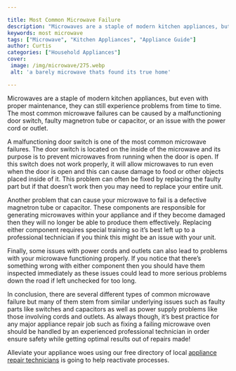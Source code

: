 ```yaml
---

title: Most Common Microwave Failure
description: "Microwaves are a staple of modern kitchen appliances, but even with proper maintenance, they can still experience problems from ti...get more detail"
keywords: most microwave
tags: ["Microwave", "Kitchen Appliances", "Appliance Guide"]
author: Curtis
categories: ["Household Appliances"]
cover: 
 image: /img/microwave/275.webp
 alt: 'a barely microwave thats found its true home'

---
```


Microwaves are a staple of modern kitchen appliances, but even with proper maintenance, they can still experience problems from time to time. The most common microwave failures can be caused by a malfunctioning door switch, faulty magnetron tube or capacitor, or an issue with the power cord or outlet.

A malfunctioning door switch is one of the most common microwave failures. The door switch is located on the inside of the microwave and its purpose is to prevent microwaves from running when the door is open. If this switch does not work properly, it will allow microwaves to run even when the door is open and this can cause damage to food or other objects placed inside of it. This problem can often be fixed by replacing the faulty part but if that doesn’t work then you may need to replace your entire unit.

Another problem that can cause your microwave to fail is a defective magnetron tube or capacitor. These components are responsible for generating microwaves within your appliance and if they become damaged then they will no longer be able to produce them effectively. Replacing either component requires special training so it’s best left up to a professional technician if you think this might be an issue with your unit.

Finally, some issues with power cords and outlets can also lead to problems with your microwave functioning properly. If you notice that there’s something wrong with either component then you should have them inspected immediately as these issues could lead to more serious problems down the road if left unchecked for too long. 

In conclusion, there are several different types of common microwave failure but many of them stem from similar underlying issues such as faulty parts like switches and capacitors as well as power supply problems like those involving cords and outlets. As always though, it’s best practice for any major appliance repair job such as fixing a failing microwave oven should be handled by an experienced professional technician in order ensure safety while getting optimal results out of repairs made!

Alleviate your appliance woes using our free directory of local <a href="/pages/appliance-repair-technicians/">appliance repair technicians</a> is going to help reactivate processes.